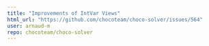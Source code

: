 ```yaml
---
title: "Improvements of IntVar Views"
html_url: "https://github.com/chocoteam/choco-solver/issues/564"
user: arnaud-m
repo: chocoteam/choco-solver
---
```


